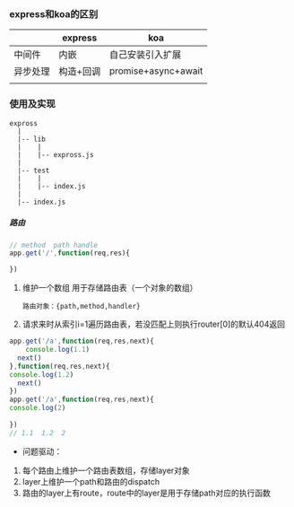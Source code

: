 ### express和koa的区别

|          | express   | koa                 |
| -------- | --------- | ------------------- |
| 中间件   | 内嵌      | 自己安装引入扩展    |
| 异步处理 | 构造+回调 | promise+async+await |
|          |           |                     |

### 使用及实现

```
expross
  |
  |-- lib
  |    | 
  |    |-- expross.js
  |
  |-- test
  |    |
  |    |-- index.js
  |
  |-- index.js
```

##### 路由

````js
// method  path handle
app.get('/',function(req,res){

})
````

1. 维护一个数组 用于存储路由表（一个对象的数组）

   ```
   路由对象：{path,method,handler}
   ```

2. 请求来时从索引i=1遍历路由表，若没匹配上则执行router[0]的默认404返回

````js
app.get('/a',function(req,res,next){
	console.log(1.1)
  next()
},function(req,res,next){
console.log(1.2)
  next()
})
app.get('/a',function(req,res,next){
console.log(2)
 
})
// 1.1  1.2  2
````

- 问题驱动：

1. 每个路由上维护一个路由表数组，存储layer对象
2. layer上维护一个path和路由的dispatch
3. 路由的layer上有route，route中的layer是用于存储path对应的执行函数

